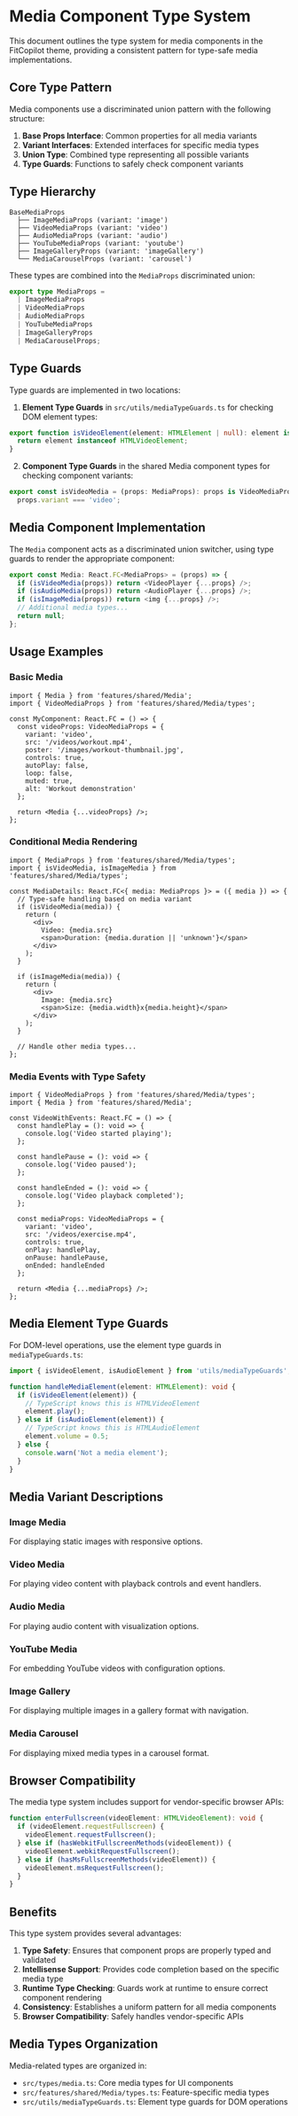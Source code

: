 # Media Component Type System

This document outlines the type system for media components in the FitCopilot theme, providing a consistent pattern for type-safe media implementations.

## Core Type Pattern

Media components use a discriminated union pattern with the following structure:

1. **Base Props Interface**: Common properties for all media variants
2. **Variant Interfaces**: Extended interfaces for specific media types
3. **Union Type**: Combined type representing all possible variants
4. **Type Guards**: Functions to safely check component variants

## Type Hierarchy

```
BaseMediaProps
  ├── ImageMediaProps (variant: 'image')
  ├── VideoMediaProps (variant: 'video')
  ├── AudioMediaProps (variant: 'audio')
  ├── YouTubeMediaProps (variant: 'youtube')
  ├── ImageGalleryProps (variant: 'imageGallery')
  └── MediaCarouselProps (variant: 'carousel')
```

These types are combined into the `MediaProps` discriminated union:

```typescript
export type MediaProps =
  | ImageMediaProps
  | VideoMediaProps
  | AudioMediaProps
  | YouTubeMediaProps
  | ImageGalleryProps
  | MediaCarouselProps;
```

## Type Guards

Type guards are implemented in two locations:

1. **Element Type Guards** in `src/utils/mediaTypeGuards.ts` for checking DOM element types:
```typescript
export function isVideoElement(element: HTMLElement | null): element is HTMLVideoElement {
  return element instanceof HTMLVideoElement;
}
```

2. **Component Type Guards** in the shared Media component types for checking component variants:
```typescript
export const isVideoMedia = (props: MediaProps): props is VideoMediaProps =>
  props.variant === 'video';
```

## Media Component Implementation

The `Media` component acts as a discriminated union switcher, using type guards to render the appropriate component:

```typescript
export const Media: React.FC<MediaProps> = (props) => {
  if (isVideoMedia(props)) return <VideoPlayer {...props} />;
  if (isAudioMedia(props)) return <AudioPlayer {...props} />;
  if (isImageMedia(props)) return <img {...props} />;
  // Additional media types...
  return null;
};
```

## Usage Examples

### Basic Media

```tsx
import { Media } from 'features/shared/Media';
import { VideoMediaProps } from 'features/shared/Media/types';

const MyComponent: React.FC = () => {
  const videoProps: VideoMediaProps = {
    variant: 'video',
    src: '/videos/workout.mp4',
    poster: '/images/workout-thumbnail.jpg',
    controls: true,
    autoPlay: false,
    loop: false,
    muted: true,
    alt: 'Workout demonstration'
  };

  return <Media {...videoProps} />;
};
```

### Conditional Media Rendering

```tsx
import { MediaProps } from 'features/shared/Media/types';
import { isVideoMedia, isImageMedia } from 'features/shared/Media/types';

const MediaDetails: React.FC<{ media: MediaProps }> = ({ media }) => {
  // Type-safe handling based on media variant
  if (isVideoMedia(media)) {
    return (
      <div>
        Video: {media.src}
        <span>Duration: {media.duration || 'unknown'}</span>
      </div>
    );
  }
  
  if (isImageMedia(media)) {
    return (
      <div>
        Image: {media.src}
        <span>Size: {media.width}x{media.height}</span>
      </div>
    );
  }
  
  // Handle other media types...
};
```

### Media Events with Type Safety

```tsx
import { VideoMediaProps } from 'features/shared/Media/types';
import { Media } from 'features/shared/Media';

const VideoWithEvents: React.FC = () => {
  const handlePlay = (): void => {
    console.log('Video started playing');
  };

  const handlePause = (): void => {
    console.log('Video paused');
  };

  const handleEnded = (): void => {
    console.log('Video playback completed');
  };

  const mediaProps: VideoMediaProps = {
    variant: 'video',
    src: '/videos/exercise.mp4',
    controls: true,
    onPlay: handlePlay,
    onPause: handlePause,
    onEnded: handleEnded
  };

  return <Media {...mediaProps} />;
};
```

## Media Element Type Guards

For DOM-level operations, use the element type guards in `mediaTypeGuards.ts`:

```typescript
import { isVideoElement, isAudioElement } from 'utils/mediaTypeGuards';

function handleMediaElement(element: HTMLElement): void {
  if (isVideoElement(element)) {
    // TypeScript knows this is HTMLVideoElement
    element.play();
  } else if (isAudioElement(element)) {
    // TypeScript knows this is HTMLAudioElement
    element.volume = 0.5;
  } else {
    console.warn('Not a media element');
  }
}
```

## Media Variant Descriptions

### Image Media
For displaying static images with responsive options.

### Video Media
For playing video content with playback controls and event handlers.

### Audio Media
For playing audio content with visualization options.

### YouTube Media
For embedding YouTube videos with configuration options.

### Image Gallery
For displaying multiple images in a gallery format with navigation.

### Media Carousel
For displaying mixed media types in a carousel format.

## Browser Compatibility

The media type system includes support for vendor-specific browser APIs:

```typescript
function enterFullscreen(videoElement: HTMLVideoElement): void {
  if (videoElement.requestFullscreen) {
    videoElement.requestFullscreen();
  } else if (hasWebkitFullscreenMethods(videoElement)) {
    videoElement.webkitRequestFullscreen();
  } else if (hasMsFullscreenMethods(videoElement)) {
    videoElement.msRequestFullscreen();
  }
}
```

## Benefits

This type system provides several advantages:

1. **Type Safety**: Ensures that component props are properly typed and validated
2. **Intellisense Support**: Provides code completion based on the specific media type
3. **Runtime Type Checking**: Guards work at runtime to ensure correct component rendering
4. **Consistency**: Establishes a uniform pattern for all media components
5. **Browser Compatibility**: Safely handles vendor-specific APIs

## Media Types Organization

Media-related types are organized in:

- `src/types/media.ts`: Core media types for UI components
- `src/features/shared/Media/types.ts`: Feature-specific media types
- `src/utils/mediaTypeGuards.ts`: Element type guards for DOM operations 